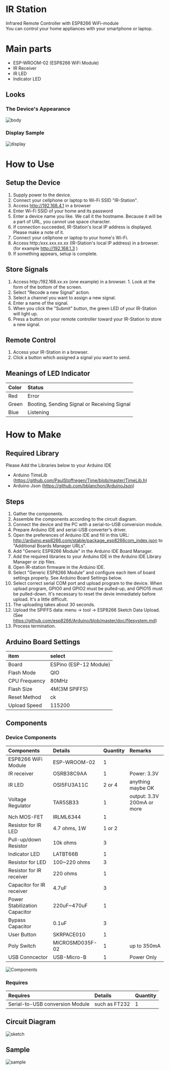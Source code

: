# IR Station 

Infrared Remote Controller with ESP8266 WiFi-module  
You can control your home appliances with your smartphone or laptop.

# Main parts

  * ESP-WROOM-02 (ESP8266 WiFi Module)
  * IR Receiver
  * IR LED
  * Indicator LED

## Looks

### The Device's Appearance

![body](body.jpg)

### Display Sample

![display](display.png)

# How to Use

## Setup the Device

  1. Supply power to the device.
  1. Connect your cellphone or laptop to Wi-Fi SSID "IR-Station".
  1. Access http://192.168.4.1 in a browser
  1. Enter Wi-Fi SSID of your home and its password
  1. Enter a device name you like. We call it the hostname. Because it will be a part of URL, you cannot use space character.
  1. If connection succeeded, IR-Station's local IP address is displayed. Please make a note of it.
  1. Connect your cellphone or laptop to your home's Wi-Fi.
  1. Access http:/xxx.xxx.xx.xx (IR-Station's local IP address) in a browser. (for example http://192.168.1.3 )
  1. If something appears, setup is complete.

## Store Signals

  1. Access http:/192.168.xx.xx (one example) in a browser.   1. Look at the form of the bottom of the screen.
  1. Select "Recode a new Signal" action.
  1. Select a channel you want to assign a new signal.
  1. Enter a name of the signal.
  1. When you click the "Submit" button, the green LED of your IR-Station will light up.
  1. Press a button on your remote controller toward your IR-Station to store a new signal.

## Remote Control

  1. Access your IR-Station in a browser.
  1. Click a button which assigned a signal you want to send.

## Meanings of LED Indicator

|Color	|Status	|
|:----------|:-----------|
|Red	|Error	|
|Green	|Booting, Sending Signal or Receiving Signal	|
|Blue	|Listening	|

# How to Make

## Required Library

Please Add the Libraries below to your Arduino IDE

  * Arduino TimeLib (https://github.com/PaulStoffregen/Time/blob/master/TimeLib.h)
  * Arduino Json (https://github.com/bblanchon/ArduinoJson)

## Steps

  1. Gather the components.
  1. Assemble the components according to the circuit diagram.
  1. Connect the device and the PC with a serial-to-USB conversion module.
  1. Prepare Arduino IDE and serial-USB converter's driver.
  1. Open the preferences of Arduino IDE and fill in this URL: http://arduino.esp8266.com/stable/package_esp8266com_index.json to "Additional Boards Manager URLs".
  1. Add "Generic ESP8266 Module" in the Arduino IDE Board Manager.
  1. Add the required libraries to your Arduino IDE in the Arduino IDE Library Manager or zip files.
  1. Open IR-station firmware in the Arduino IDE.
  1. Select "Generic ESP8266 Module" and configure each item of board settings properly. See Arduino Board Settings below.
  1. Select correct serial COM port and upload program to the device. When upload program, GPIO0 and GPIO2 must be pulled-up, and GPIO15 must be pulled-down. It's necessary to reset the devie immediately before upload. It's a little difficult.
  1. The uploading takes about 30 seconds.
  1. Upload the SPIFFS data: menu -> tool -> ESP8266 Sketch Data Upload. (See https://github.com/esp8266/Arduino/blob/master/doc/filesystem.md)
  1. Process termination.

## Arduino Board Settings

| item | select |
| :---- | :---------------------- |
| Board | ESPino (ESP-12 Module) |
| Flash Mode | QIO |
| CPU Frequency | 80MHz |
| Flash Size | 4M\(3M SPIFFS\) |
| Reset Method | ck |
| Upload Speed | 115200 |

## Components

### Device Components

|Components					|Details		|Quantity	|Remarks					|
|:--------------------------|:--------------|:----------|:--------------------------|
|ESP8266 WiFi Module		|ESP-WROOM-02	| 1 		|							|
|IR receiver				|OSRB38C9AA		| 1 		|Power: 3.3V				|
|IR LED						|OSI5FU3A11C	| 2 or 4 	|anything maybe OK			|
|Voltage Regulator			|TAR5SB33		| 1 		|output: 3.3V 200mA or more	|
|Nch MOS-FET				|IRLML6344		| 1 		|							|
|Resistor for IR LED		|4.7 ohms, 1W	| 1 or 2 	|							|
|Pull-up/down Resistor		|10k ohms 		| 3 		|							|
|Indicator LED				|LATBT66B		| 1 		|							|
|Resistor for LED			|100~220 ohms	| 3 		|							|
|Resistor for IR receiver	|220 ohms		| 1 		|							|
|Capacitor for IR receiver	|4.7uF 			| 3 		|							|
|Power Stabilization Capacitor	|220uF~470uF| 1			|							|
|Bypass Capacitor			|0.1uF 			| 3 		|							|
|User Button				|SKRPACE010 	| 1			|							|
|Poly Switch				|MICROSMD035F-02| 1			|up to 350mA				|
|USB Conncector				|USB-Micro-B	| 1			|Power Only					|

![Components](components.jpg)

### Requires

| Requires |Details|Quantity|
|:------|:-------|:--------|
| Serial-to-USB conversion Module | such as FT232  | 1 |

## Circuit Diagram

![sketch](sketch.png)

## Sample

![sample](sample.jpg)
